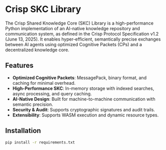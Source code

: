 # Crisp SKC Library

The Crisp Shared Knowledge Core (SKC) Library is a high-performance Python implementation of an AI-native knowledge repository and communication system, as defined in the Crisp Protocol Specification v1.2 (June 13, 2025). It enables hyper-efficient, semantically precise exchanges between AI agents using optimized Cognitive Packets (CPs) and a decentralized knowledge core.

## Features
- **Optimized Cognitive Packets**: MessagePack, binary format, and caching for minimal overhead.
- **High-Performance SKC**: In-memory storage with indexed searches, async processing, and query caching.
- **AI-Native Design**: Built for machine-to-machine communication with semantic precision.
- **Security & Audit**: Supports cryptographic signatures and audit trails.
- **Extensibility**: Supports WASM execution and dynamic resource types.

## Installation
```bash
pip install -r requirements.txt
